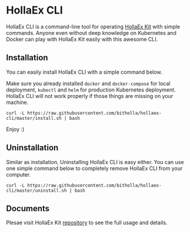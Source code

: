 # HollaEx CLI

HollaEx CLI is a command-line tool for operating [HollaEx Kit](https://github.com/bitholla/hollaex-kit) with simple commands. Anyone even without deep knowledge on Kubernetes and Docker can play with HollaEx Kit easily with this awesome CLI.

## Installation

You can easily install HollaEx CLI with a simple command below.

Make sure you already installed `docker` and `docker-compose` for local deployment, `kubectl` and `helm` for production Kubernetes deployment. HollaEx CLI will not work properly if those things are missing on your machine.

```
curl -L https://raw.githubusercontent.com/bitholla/hollaex-cli/master/install.sh | bash
```

Enjoy :)

## Uninstallation

Similar as installation, Uninstalling HollaEx CLI is easy either. You can use one simple command below to completely remove HollaEx CLI from your computer.

```
curl -L https://raw.githubusercontent.com/bitholla/hollaex-cli/master/uninstall.sh | bash
```

## Documents

Plesae visit HollaEx Kit [repository](https://github.com/bitholla/hollaex-kit) to see the full usage and details.